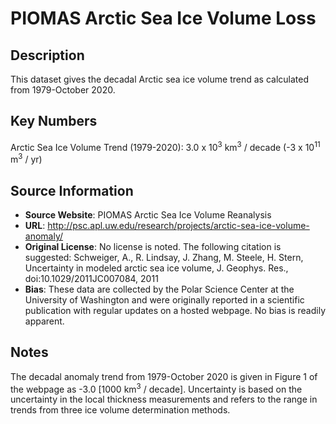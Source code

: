 
# PIOMAS Arctic Sea Ice Volume Loss

## Description
This dataset gives the decadal Arctic sea ice volume trend as calculated from 1979-October 2020.

## Key Numbers
Arctic Sea Ice Volume Trend (1979-2020): 3.0 x 10<sup>3</sup> km<sup>3</sup> / decade (-3 x 10<sup>11</sup> m<sup>3</sup> / yr)

## Source Information
* **Source Website**: PIOMAS Arctic Sea Ice Volume Reanalysis
* **URL**: http://psc.apl.uw.edu/research/projects/arctic-sea-ice-volume-anomaly/
* **Original License**: No license is noted. The following citation is suggested: Schweiger, A., R. Lindsay, J. Zhang, M. Steele, H. Stern, Uncertainty in modeled arctic sea ice volume, J. Geophys. Res., doi:10.1029/2011JC007084, 2011
* **Bias**: These data are collected by the Polar Science Center at the University of Washington and were originally reported in a scientific publication with regular updates on a hosted webpage. No bias is readily apparent.

## Notes
The decadal anomaly trend from 1979-October 2020 is given in Figure 1 of the webpage as -3.0 [1000 km<sup>3</sup> / decade]. Uncertainty is based on the uncertainty in the local thickness measurements and refers to the range in trends from three ice volume determination methods.
